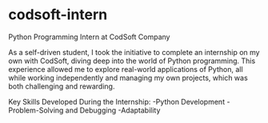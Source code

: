 # codsoft-intern
Python Programming Intern at CodSoft Company


As a self-driven student, I took the initiative to complete an internship on my own with CodSoft, diving deep into the world of Python programming. This experience allowed me to explore real-world applications of Python, all while working independently and managing my own projects, which was both challenging and rewarding.


Key Skills Developed During the Internship:
-Python Development
-Problem-Solving and Debugging
-Adaptability 
